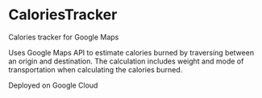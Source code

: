# CaloriesTracker
Calories tracker for Google Maps

Uses Google Maps API to estimate calories burned by traversing between an origin and destination. The calculation includes weight and mode of transportation when calculating the calories burned.

Deployed on Google Cloud
